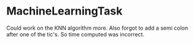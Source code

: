 # MachineLearningTask


Could work on the KNN algorithm more. Also forgot to add a semi colon after one of the tic's. So time computed was incorrect.
